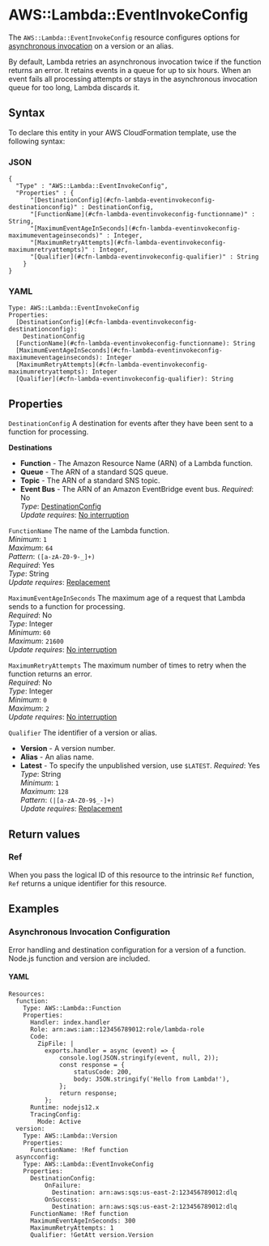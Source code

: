 # AWS::Lambda::EventInvokeConfig<a name="aws-resource-lambda-eventinvokeconfig"></a>

The `AWS::Lambda::EventInvokeConfig` resource configures options for [asynchronous invocation](https://docs.aws.amazon.com/lambda/latest/dg/invocation-async.html) on a version or an alias\.

By default, Lambda retries an asynchronous invocation twice if the function returns an error\. It retains events in a queue for up to six hours\. When an event fails all processing attempts or stays in the asynchronous invocation queue for too long, Lambda discards it\.

## Syntax<a name="aws-resource-lambda-eventinvokeconfig-syntax"></a>

To declare this entity in your AWS CloudFormation template, use the following syntax:

### JSON<a name="aws-resource-lambda-eventinvokeconfig-syntax.json"></a>

```
{
  "Type" : "AWS::Lambda::EventInvokeConfig",
  "Properties" : {
      "[DestinationConfig](#cfn-lambda-eventinvokeconfig-destinationconfig)" : DestinationConfig,
      "[FunctionName](#cfn-lambda-eventinvokeconfig-functionname)" : String,
      "[MaximumEventAgeInSeconds](#cfn-lambda-eventinvokeconfig-maximumeventageinseconds)" : Integer,
      "[MaximumRetryAttempts](#cfn-lambda-eventinvokeconfig-maximumretryattempts)" : Integer,
      "[Qualifier](#cfn-lambda-eventinvokeconfig-qualifier)" : String
    }
}
```

### YAML<a name="aws-resource-lambda-eventinvokeconfig-syntax.yaml"></a>

```
Type: AWS::Lambda::EventInvokeConfig
Properties:
  [DestinationConfig](#cfn-lambda-eventinvokeconfig-destinationconfig):
    DestinationConfig
  [FunctionName](#cfn-lambda-eventinvokeconfig-functionname): String
  [MaximumEventAgeInSeconds](#cfn-lambda-eventinvokeconfig-maximumeventageinseconds): Integer
  [MaximumRetryAttempts](#cfn-lambda-eventinvokeconfig-maximumretryattempts): Integer
  [Qualifier](#cfn-lambda-eventinvokeconfig-qualifier): String
```

## Properties<a name="aws-resource-lambda-eventinvokeconfig-properties"></a>

`DestinationConfig` <a name="cfn-lambda-eventinvokeconfig-destinationconfig"></a>
A destination for events after they have been sent to a function for processing\.

**Destinations**

- **Function** \- The Amazon Resource Name \(ARN\) of a Lambda function\.
- **Queue** \- The ARN of a standard SQS queue\.
- **Topic** \- The ARN of a standard SNS topic\.
- **Event Bus** \- The ARN of an Amazon EventBridge event bus\.
  _Required_: No  
  _Type_: [DestinationConfig](aws-properties-lambda-eventinvokeconfig-destinationconfig.md)  
  _Update requires_: [No interruption](https://docs.aws.amazon.com/AWSCloudFormation/latest/UserGuide/using-cfn-updating-stacks-update-behaviors.html#update-no-interrupt)

`FunctionName` <a name="cfn-lambda-eventinvokeconfig-functionname"></a>
The name of the Lambda function\.  
_Minimum_: `1`  
_Maximum_: `64`  
_Pattern_: `([a-zA-Z0-9-_]+)`  
_Required_: Yes  
_Type_: String  
_Update requires_: [Replacement](https://docs.aws.amazon.com/AWSCloudFormation/latest/UserGuide/using-cfn-updating-stacks-update-behaviors.html#update-replacement)

`MaximumEventAgeInSeconds` <a name="cfn-lambda-eventinvokeconfig-maximumeventageinseconds"></a>
The maximum age of a request that Lambda sends to a function for processing\.  
_Required_: No  
_Type_: Integer  
_Minimum_: `60`  
_Maximum_: `21600`  
_Update requires_: [No interruption](https://docs.aws.amazon.com/AWSCloudFormation/latest/UserGuide/using-cfn-updating-stacks-update-behaviors.html#update-no-interrupt)

`MaximumRetryAttempts` <a name="cfn-lambda-eventinvokeconfig-maximumretryattempts"></a>
The maximum number of times to retry when the function returns an error\.  
_Required_: No  
_Type_: Integer  
_Minimum_: `0`  
_Maximum_: `2`  
_Update requires_: [No interruption](https://docs.aws.amazon.com/AWSCloudFormation/latest/UserGuide/using-cfn-updating-stacks-update-behaviors.html#update-no-interrupt)

`Qualifier` <a name="cfn-lambda-eventinvokeconfig-qualifier"></a>
The identifier of a version or alias\.

- **Version** \- A version number\.
- **Alias** \- An alias name\.
- **Latest** \- To specify the unpublished version, use `$LATEST`\.
  _Required_: Yes  
  _Type_: String  
  _Minimum_: `1`  
  _Maximum_: `128`  
  _Pattern_: `(|[a-zA-Z0-9$_-]+)`  
  _Update requires_: [Replacement](https://docs.aws.amazon.com/AWSCloudFormation/latest/UserGuide/using-cfn-updating-stacks-update-behaviors.html#update-replacement)

## Return values<a name="aws-resource-lambda-eventinvokeconfig-return-values"></a>

### Ref<a name="aws-resource-lambda-eventinvokeconfig-return-values-ref"></a>

When you pass the logical ID of this resource to the intrinsic `Ref` function, `Ref` returns a unique identifier for this resource\.

## Examples<a name="aws-resource-lambda-eventinvokeconfig--examples"></a>

### Asynchronous Invocation Configuration<a name="aws-resource-lambda-eventinvokeconfig--examples--Asynchronous_Invocation_Configuration"></a>

Error handling and destination configuration for a version of a function\. Node\.js function and version are included\.

#### YAML<a name="aws-resource-lambda-eventinvokeconfig--examples--Asynchronous_Invocation_Configuration--yaml"></a>

```
Resources:
  function:
    Type: AWS::Lambda::Function
    Properties:
      Handler: index.handler
      Role: arn:aws:iam::123456789012:role/lambda-role
      Code:
        ZipFile: |
          exports.handler = async (event) => {
              console.log(JSON.stringify(event, null, 2));
              const response = {
                  statusCode: 200,
                  body: JSON.stringify('Hello from Lambda!'),
              };
              return response;
          };
      Runtime: nodejs12.x
      TracingConfig:
        Mode: Active
  version:
    Type: AWS::Lambda::Version
    Properties:
      FunctionName: !Ref function
  asyncconfig:
    Type: AWS::Lambda::EventInvokeConfig
    Properties:
      DestinationConfig:
          OnFailure:
            Destination: arn:aws:sqs:us-east-2:123456789012:dlq
          OnSuccess:
            Destination: arn:aws:sqs:us-east-2:123456789012:dlq
      FunctionName: !Ref function
      MaximumEventAgeInSeconds: 300
      MaximumRetryAttempts: 1
      Qualifier: !GetAtt version.Version
```
